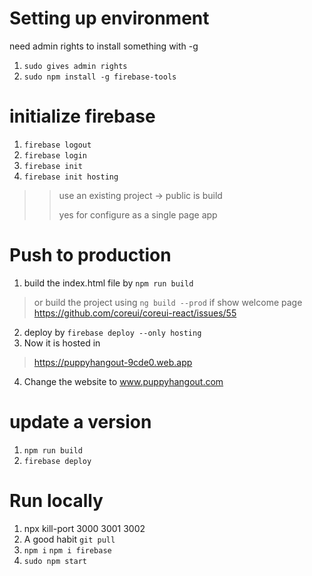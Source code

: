 # Setting up environment
need admin rights to install something with -g
1. `sudo gives admin rights`
2. `sudo npm install -g firebase-tools`
>
# initialize firebase
1. `firebase logout`
2. `firebase login`
3. `firebase init`
4. `firebase init hosting`
>> use an existing project -> public is build
>>
>> yes for configure as a single page app


# Push to production
1. build the index.html file by
`npm run build`
> or build the project using `ng build --prod` if show welcome page
> https://github.com/coreui/coreui-react/issues/55
2. deploy by
`firebase deploy --only hosting`
3. Now it is hosted in 
> https://puppyhangout-9cde0.web.app
4. Change the website to www.puppyhangout.com


# update a version
1. `npm run build`
2. `firebase deploy`




# Run locally
1. npx kill-port 3000 3001 3002
2. A good habit `git pull`
3. `npm i` `npm i firebase`
4. `sudo npm start`
 
 



